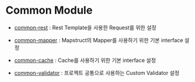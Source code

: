 # Common Module

- [common-rest](https://github.com/jhsong2580/subject/blob/main/common/common-rest/README.md) : Rest Template을 사용한 Request를 위한 설정

- [common-mapper](https://github.com/jhsong2580/subject/blob/main/common/common-mapper/README.md) : Mapstruct의 Mapper를 사용하기 위한 기본 interface 설정

- [common-cache](https://github.com/jhsong2580/subject/blob/main/common/common-cache/README.md) : Cache를 사용하기 위한 기본 interface 설정

- [common-validator](https://github.com/jhsong2580/subject/blob/main/common/common-validator/README.md) : 프로젝트 공통으로 사용하는 Custom Validator 설정